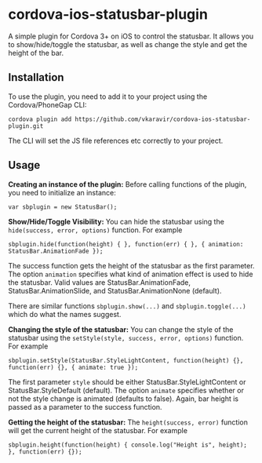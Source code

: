 cordova-ios-statusbar-plugin
============================

A simple plugin for Cordova 3+ on iOS to control the statusbar. It allows you to show/hide/toggle
the statusbar, as well as change the style and get the height of the bar.


## Installation

To use the plugin, you need to add it to your project using the Cordova/PhoneGap CLI:

    cordova plugin add https://github.com/vkaravir/cordova-ios-statusbar-plugin.git
    
The CLI will set the JS file references etc correctly to your project.

## Usage

**Creating an instance of the plugin:**  Before calling functions of the plugin, you need to initialize an instance:

    var sbplugin = new StatusBar();

**Show/Hide/Toggle Visibility:** You can hide the statusbar using the ```hide(success, error, options)``` function.
For example

    sbplugin.hide(function(height) { }, function(err) { }, { animation: StatusBar.AnimationFade });
    
The success function gets the height of the statusbar as the first parameter. The option ```animation``` specifies
what kind of animation effect is used to hide the statusbar. Valid values are StatusBar.AnimationFade,
StatusBar.AnimationSlide, and StatusBar.AnimationNone (default).

There are similar functions ```sbplugin.show(...)``` and ```sbplugin.toggle(...)``` which do what the names suggest.

**Changing the style of the statusbar:** You can change the style of the statusbar using the
```setStyle(style, success, error, options)``` function. For example

    sbplugin.setStyle(StatusBar.StyleLightContent, function(height) {}, function(err) {}, { animate: true });
    
The first parameter ```style``` should be either StatusBar.StyleLightContent or StatusBar.StyleDefault (default).
The option ```animate``` specifies whether or not the style change is animated (defaults to false). Again, bar height
is passed as a parameter to the success function.

**Getting the height of the statusbar:** The ```height(success, error)``` function will get the current height of the
statusbar. For example

    sbplugin.height(function(height) { console.log("Height is", height); }, function(err) {});
